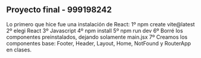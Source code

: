 ## Proyecto final - 999198242

Lo primero que hice fue una instalación de React:
1º npm create vite@latest
2º elegi React
3º Javascript
4º npm install
5º npm run dev
6º Borré los componentes preinstalados, dejando solamente main.jsx
7º Creamos los componentes base: Footer, Header, Layout, Home, NotFound y RouterApp en clases.